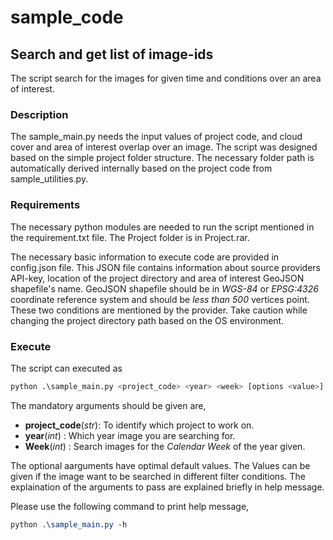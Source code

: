 # sample_code
## Search and get list of image-ids
The script search for the images for given time and conditions over an area of interest.

### Description

The sample_main.py needs the input values of project code, and cloud cover and area of interest overlap over an image. 
The script was designed based on the simple project folder structure. The necessary folder path is automatically derived 
internally based on the project code from sample_utilities.py. 

### Requirements
The necessary python modules are needed to run the script mentioned in the requirement.txt file. The Project folder is in Project.rar.

The necessary basic information to execute code are provided in config.json file. This JSON file contains information about 
source providers API-key, location of the project directory and area of interest GeoJSON shapefile's name. GeoJSON shapefile 
should be in *WGS-84* or *EPSG:4326* coordinate reference system and should be *less than 500* vertices point. These two conditions 
are mentioned by the provider. Take caution while changing the project directory path based on the OS environment.

### Execute
The script can executed as 
```py
python .\sample_main.py <project_code> <year> <week> [options <value>]
```

The mandatory arguments should be given are,
* **project_code**(*str*): To identify which project to work on.
* **year**(*int*)        : Which year image you are searching for.
* **Week**(*int*)        : Search images for the *Calendar Week* of the year given.

The optional aarguments have optimal default values. The Values can be given if the image want to be searched in different 
filter conditions. The explaination of the arguments to pass are explained briefly in help message. 

Please use the following command to print help message,
```css
python .\sample_main.py -h
``` 
